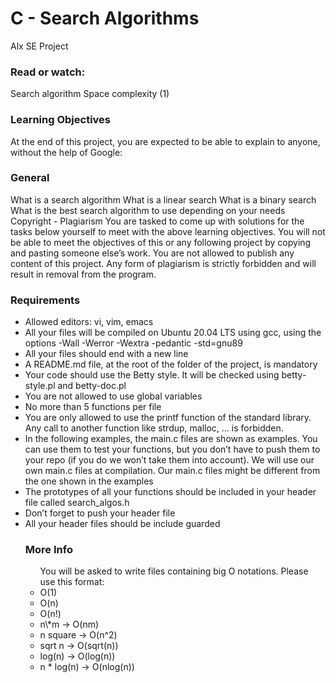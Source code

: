 <h1>C - Search Algorithms</h1>
Alx SE Project
<h3>Read or watch:</h3>

Search algorithm
Space complexity (1)

<h3>Learning Objectives</h3>
At the end of this project, you are expected to be able to explain to anyone, without the help of Google:

<h3>General</h3>
What is a search algorithm
What is a linear search
What is a binary search
What is the best search algorithm to use depending on your needs
Copyright - Plagiarism
You are tasked to come up with solutions for the tasks below yourself to meet with the above learning objectives.
You will not be able to meet the objectives of this or any following project by copying and pasting someone else’s work.
You are not allowed to publish any content of this project.
Any form of plagiarism is strictly forbidden and will result in removal from the program.

<h3>Requirements</h3>
<ul>
<li>Allowed editors: vi, vim, emacs</li>
<li>All your files will be compiled on Ubuntu 20.04 LTS using gcc, using the options -Wall -Werror -Wextra -pedantic -std=gnu89</li>
<li>All your files should end with a new line</li>
<li>A README.md file, at the root of the folder of the project, is mandatory</li>
<li>Your code should use the Betty style. It will be checked using betty-style.pl and betty-doc.pl</li>
<li>You are not allowed to use global variables</li>
<li>No more than 5 functions per file</li>
<li>You are only allowed to use the printf function of the standard library. Any call to another function like strdup, malloc, … is forbidden.</li>
<li>In the following examples, the main.c files are shown as examples. You can use them to test your functions, but you don’t have to push them to your repo (if you do we won’t take them into account). We will use our own main.c files at compilation. Our main.c files might be different from the one shown in the examples</li>
<li>The prototypes of all your functions should be included in your header file called search_algos.h</li>
<li>Don’t forget to push your header file</li>
<li>All your header files should be include guarded</li>
<h3>More Info</h3>
<ul>You will be asked to write files containing big O notations. Please use this format:

<li>O(1)
<li>O(n)
<li>O(n!)
<li>n\*m -> O(nm)
<li>n square -> O(n^2)
<li>sqrt n -> O(sqrt(n))
<li>log(n) -> O(log(n))
<li>n * log(n) -> O(nlog(n))
</ul>
